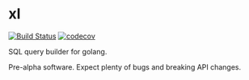 # xl

[![Build Status](https://travis-ci.org/tomyl/xl.svg?branch=master)](https://travis-ci.org/tomyl/xl)
[![codecov](https://codecov.io/gh/tomyl/xl/branch/master/graph/badge.svg)](https://codecov.io/gh/tomyl/xl)

SQL query builder for golang.

Pre-alpha software. Expect plenty of bugs and breaking API changes.
